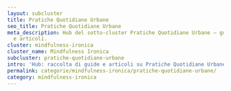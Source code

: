 ```yaml
---
layout: subcluster
title: Pratiche Quotidiane Urbane
seo_title: Pratiche Quotidiane Urbane
meta_description: Hub del sotto-cluster Pratiche Quotidiane Urbane — guide essenziali
  e articoli.
cluster: mindfulness-ironica
cluster_name: Mindfulness Ironica
subcluster: pratiche-quotidiane-urbane
intro: 'Hub: raccolta di guide e articoli su Pratiche Quotidiane Urbane.'
permalink: categorie/mindfulness-ironica/pratiche-quotidiane-urbane/
category: mindfulness-ironica
---
```



